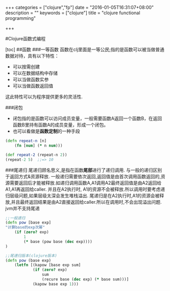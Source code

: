 +++
categories = ["clojure","fp"]
date = "2016-01-05T16:31:07+08:00"
description = ""
keywords = ["clojure"]
title = "clojure functional programming"

+++

#Clojure函数式编程

[toc]
##函数
###一等函数
函数在clj里面是一等公民;指的是函数可以被当做普通数据对待，具有以下特性：

- 可以按需创建
- 可以在数据结构中存储
- 可以当做函数实参
- 可以当做函数返回值

这此特性可以为程序提供更多的灵活性.


###闭包
- 闭包指的是函数可以访问成员变量，一般需要函数A返回一个函数B，在返回函数B里持有函数A的成员变量，形成一个闭包。
- 也可以看做是**函数定制**的一种手段
```clojure
(defn repeat-n [n]
    (fn [num] (* n num)))

(def repeat-2 (repeat-n 2))
(repeat-2 5)  ;;=> 10
```


###尾递归
尾递归顾名思义,是指在函数**尾部**进行了递归调用. 与一般的递归区别于返回方式&资源释放.
一般递归需要依次返回,返回值是由首次调用函数返回的,资源需要返回后才能被释放.如递归调用函数A,A1调用A2最终返回值是由A2返回给A1,A1再返回给caller. 并且在A2执行时, A1的资源不会被释放.所以调用时要考虑递归层级问题,如果层级太深会发生堆栈溢出.
尾递归是在A2执行时,A1的资源会被释放,并且最终返回结果是由A2直接返回给caller.所以在调用时,不会出现溢出问题.
jvm并不支持尾递
```clojure
;;一般递归
(defn pow [base exp]
"计算base的exp次幂"
    (if (zero? exp)
        1
        (* base (pow base (dec exp))))
)

;;尾递归版本(clojure版本)
(defn pow (base exp)
    (letfn [(kapow [base exp sum]
            (if (zero? exp)
                sum
                (recure base (dec exp) (* base sum)))]
            (kapow base exp 1)))
```
